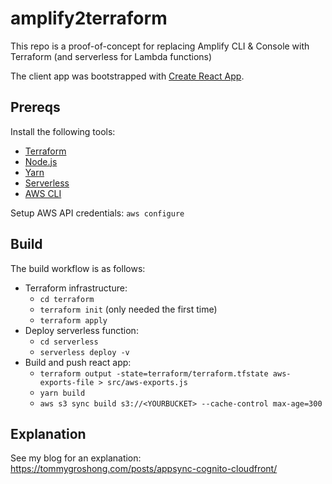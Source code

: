 # amplify2terraform

This repo is a proof-of-concept for replacing Amplify CLI & Console with Terraform (and serverless for Lambda functions)

The client app was bootstrapped with [Create React App](https://github.com/facebook/create-react-app).

## Prereqs ##

Install the following tools:

 - [Terraform](https://www.terraform.io/downloads.html)
 - [Node.js](https://nodejs.org/en/)
 - [Yarn](https://yarnpkg.com/lang/en/docs/install/)
 - [Serverless](https://serverless.com/framework/docs/providers/aws/guide/installation/)
 - [AWS CLI](https://docs.aws.amazon.com/cli/latest/userguide/cli-chap-install.html)

Setup AWS API credentials: `aws configure`

## Build ##

The build workflow is as follows:

 - Terraform infrastructure:
   * `cd terraform`
   * `terraform init` (only needed the first time)
   * `terraform apply`
 - Deploy serverless function:
   * `cd serverless`
   * `serverless deploy -v`
 - Build and push react app:
   * `terraform output -state=terraform/terraform.tfstate aws-exports-file > src/aws-exports.js`
   * `yarn build`
   * `aws s3 sync build s3://<YOURBUCKET> --cache-control max-age=300`

## Explanation ##

See my blog for an explanation: https://tommygroshong.com/posts/appsync-cognito-cloudfront/
